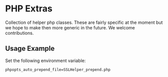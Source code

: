 # PHP Extras

Collection of helper php classes. These are fairly specific at the moment but
we hope to make then more generic in the future. We welcome contributions.

## Usage Example

Set the following environment variable:

`phpopts_auto_prepend_file=SSLHelper_prepend.php`
